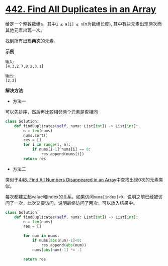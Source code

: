 # [442. Find All Duplicates in an Array](https://leetcode.com/problems/find-all-duplicates-in-an-array/)

给定一个整数数组`a`，其中`1 ≤ a[i] ≤ n`(n为数组长度), 其中有些元素出现两次而其他元素出现一次。

找到所有出现**两次**的元素。

**示例**
```
输入:
[4,3,2,7,8,2,3,1]

输出:
[2,3]
```

**解决方法**
* 方法一

可以先排序，然后再比较相邻两个元素是否相同

```py
class Solution:
    def findDuplicates(self, nums: List[int]) -> List[int]:
        n = len(nums)
        nums.sort()
        res = []
        for i in range(1, n):
            if nums[i-1]^nums[i] == 0:
                res.append(nums[i])
        return res
```

* 方法二

类似于[448. Find All Numbers Disappeared in an Array](https://leetcode.com/problems/find-all-numbers-disappeared-in-an-array/)中查找出现0次的元素类似。

每次都建立起value和index的关系，如果访问`nums[index]<0`，说明之前已经被访问了一次，此次又要访问，说明最终访问了两次，可以放入结果中。

```py
class Solution:
    def findDuplicates(self, nums: List[int]) -> List[int]:
        n = len(nums)
        res = []
        
        for num in nums:
            if nums[abs(num)-1]<0:
                res.append(abs(num))
            nums[abs(num)-1] *= -1
            
        return res
```